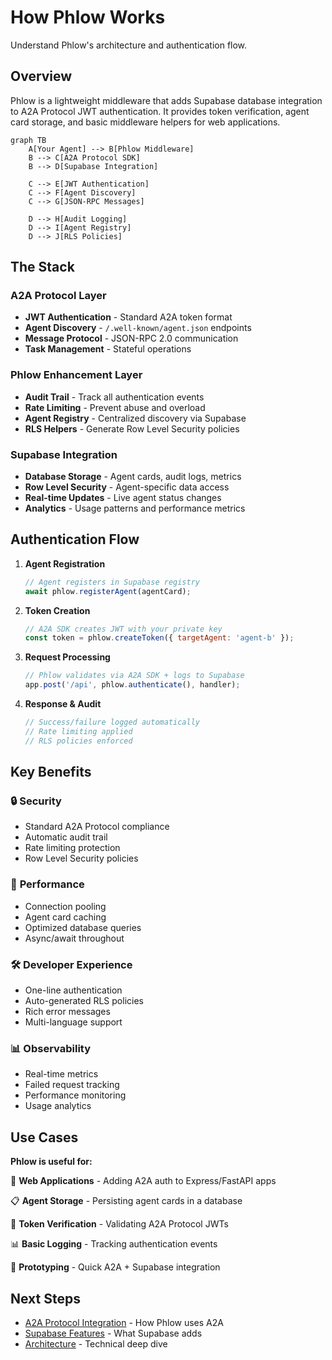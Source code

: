 # How Phlow Works

Understand Phlow's architecture and authentication flow.

## Overview

Phlow is a lightweight middleware that adds Supabase database integration to A2A Protocol JWT authentication. It provides token verification, agent card storage, and basic middleware helpers for web applications.

```mermaid
graph TB
    A[Your Agent] --> B[Phlow Middleware]
    B --> C[A2A Protocol SDK]
    B --> D[Supabase Integration]
    
    C --> E[JWT Authentication]
    C --> F[Agent Discovery]
    C --> G[JSON-RPC Messages]
    
    D --> H[Audit Logging]
    D --> I[Agent Registry]
    D --> J[RLS Policies]
```

## The Stack

### A2A Protocol Layer
- **JWT Authentication** - Standard A2A token format
- **Agent Discovery** - `/.well-known/agent.json` endpoints
- **Message Protocol** - JSON-RPC 2.0 communication
- **Task Management** - Stateful operations

### Phlow Enhancement Layer  
- **Audit Trail** - Track all authentication events
- **Rate Limiting** - Prevent abuse and overload
- **Agent Registry** - Centralized discovery via Supabase
- **RLS Helpers** - Generate Row Level Security policies

### Supabase Integration
- **Database Storage** - Agent cards, audit logs, metrics
- **Row Level Security** - Agent-specific data access
- **Real-time Updates** - Live agent status changes
- **Analytics** - Usage patterns and performance metrics

## Authentication Flow

1. **Agent Registration**
   ```javascript
   // Agent registers in Supabase registry
   await phlow.registerAgent(agentCard);
   ```

2. **Token Creation**
   ```javascript
   // A2A SDK creates JWT with your private key
   const token = phlow.createToken({ targetAgent: 'agent-b' });
   ```

3. **Request Processing**
   ```javascript
   // Phlow validates via A2A SDK + logs to Supabase
   app.post('/api', phlow.authenticate(), handler);
   ```

4. **Response & Audit**
   ```javascript
   // Success/failure logged automatically
   // Rate limiting applied
   // RLS policies enforced
   ```

## Key Benefits

### 🔒 **Security**
- Standard A2A Protocol compliance
- Automatic audit trail
- Rate limiting protection
- Row Level Security policies

### 🚀 **Performance**
- Connection pooling
- Agent card caching
- Optimized database queries
- Async/await throughout

### 🛠 **Developer Experience**
- One-line authentication
- Auto-generated RLS policies
- Rich error messages
- Multi-language support

### 📊 **Observability**
- Real-time metrics
- Failed request tracking
- Performance monitoring
- Usage analytics

## Use Cases

**Phlow is useful for:**

🔧 **Web Applications** - Adding A2A auth to Express/FastAPI apps

📋 **Agent Storage** - Persisting agent cards in a database

🔐 **Token Verification** - Validating A2A Protocol JWTs

📊 **Basic Logging** - Tracking authentication events

🚪 **Prototyping** - Quick A2A + Supabase integration

## Next Steps

- [A2A Protocol Integration](a2a-integration.md) - How Phlow uses A2A
- [Supabase Features](supabase-features.md) - What Supabase adds
- [Architecture](../advanced/architecture.md) - Technical deep dive